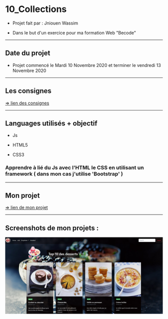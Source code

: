 # 10_Collections

* Projet fait par : Jniouen Wassim

* Dans le but d'un exercice pour ma formation   Web "Becode"

---------------------------------------------

## Date du projet 

* Projet commencé le Mardi 10 Novembre 2020 et terminer le vendredi 13 Novembre 2020

---------------------------------------------

## Les consignes

[ => lien des consignes](https://github.com/becodeorg/bxl-hopper-1-25/tree/master/The%20Field/5.leaving_the_field)

---------------------------------------------

## Languages utilisés + objectif

* Js

* HTML5

* CSS3

### Apprendre à lié du Js avec l'HTML le CSS en utilisant un framework ( dans mon cas j'utilise 'Bootstrap' )

---------------------------------------------

## Mon projet

[ => lien de mon projet ](https://jniouen-wassim.github.io/10_Collections/)

---------------------------------------------

## Screenshots de mon projets :

![ Screenshots 1 ](./img/projet.png)
